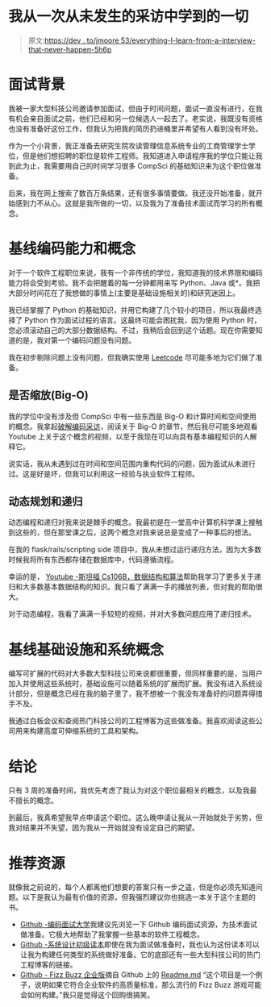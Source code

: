 # 我从一次从未发生的采访中学到的一切

> 原文:[https://dev . to/jmoore 53/everything-I-learn-from-a-interview-that-never-happen-5h6p](https://dev.to/jmoore53/everything-i-learned-from-an-interview-that-never-happened-5h6p)

# [](#interview-background)面试背景

我被一家大型科技公司邀请参加面试，但由于时间问题，面试一直没有进行，在我有机会亲自面试之前，他们已经和另一位候选人一起去了。老实说，我既没有资格也没有准备好这份工作，但我认为把我的简历扔进桶里并希望有人看到没有坏处。

作为一个小背景，我正准备去研究生院攻读管理信息系统专业的工商管理学士学位，但是他们想招聘的职位是软件工程师。我知道进入申请程序我的学位只能让我到此为止，我需要用自己的时间学习很多 CompSci 的基础知识来为这个职位做准备。

后来，我在网上搜索了数百万条结果，还有很多事情要做。我还没开始准备，就开始感到力不从心。这就是我所做的一切，以及我为了准备技术面试而学习的所有概念。

# [](#baseline-coding-ability-and-concepts)基线编码能力和概念

对于一个软件工程职位来说，我有一个非传统的学位，我知道我的技术界限和编码能力将会受到考验。我不会把醒着的每一分钟都用来写 Python、Java 或*。我把大部分时间花在了我想做的事情上(主要是基础设施相关的)和研究迷因上。

我已经掌握了 Python 的基础知识，并用它构建了几个较小的项目，所以我最终选择了 Python 作为面试过程的语言。这最终可能会困扰我，因为使用 Python 时，您必须滚动自己的大部分数据结构。不过，我稍后会回到这个话题。现在你需要知道的是，我对第一个编码问题没有问题。

我在初步剔除问题上没有问题，但我确实使用 [Leetcode](https://leetcode.com/problemset/all/) 尽可能多地为它们做了准备。

## [](#does-it-scale-bigo)是否缩放(Big-O)

我的学位中没有涉及但 CompSci 中有一些东西是 Big-O 和计算时间和空间使用的概念。我拿起[破解编码采访](http://www.crackingthecodinginterview.com/)，阅读关于 Big-O 的章节，然后我尽可能多地观看 Youtube 上关于这个概念的视频，以至于我现在可以向具有基本编程知识的人解释它。

说实话，我从未遇到过在时间和空间范围内重构代码的问题，因为面试从未进行过。这是好是坏，但我可以利用这一经验与执业软件工程师。

## [](#dynamic-programming-and-recursion)动态规划和递归

动态编程和递归对我来说是棘手的概念。我最初是在一堂高中计算机科学课上接触到这些的，但在那堂课之后，这两个概念对我来说总是变成了一种事后的想法。

在我的 flask/rails/scripting side 项目中，我从未想过运行递归方法，因为大多数时候我将所有东西都存储在数据库中，代码遵循流程。

幸运的是， [Youtube -斯坦福 Cs106B，数据结构和算法](https://www.youtube.com/playlist?list=PLnfg8b9vdpLn9exZweTJx44CII1bYczuk)帮助我学习了更多关于递归和大多数基本数据结构的知识。我只看了满满一手的播放列表，但对我的帮助很大。

对于动态编程，我看了满满一手较短的视频，并对大多数问题应用了递归技术。

# [](#baseline-infrastructure-and-systems-concepts)基线基础设施和系统概念

编写可扩展的代码对大多数大型科技公司来说都很重要，但同样重要的是，当用户加入并使用这些系统时，基础设施可以随着系统的扩展而扩展。我没有进入系统设计部分，但是概念已经在我的脑子里了，我不想被一个我没有准备好的问题弄得措手不及。

我通过白板会议和查阅热门科技公司的工程博客为这些做准备。我喜欢阅读这些公司用来构建高度可伸缩系统的工具和架构。

# [](#conclusion)结论

只有 3 周的准备时间，我优先考虑了我认为对这个职位最相关的概念，以及我最不擅长的概念。

到最后，我真希望我早点申请这个职位。这么晚申请让我从一开始就处于劣势，但我对结果并不失望，因为我从一开始就没有设定自己的期望。

# [](#recommended-resources)推荐资源

就像我之前说的，每个人都离他们想要的答案只有一步之遥，但是你必须先知道问题。以下是我认为最有价值的资源，但我强烈建议你也挑选一本关于这个主题的书。

*   [Github -编码面试大学](https://github.com/jwasham/coding-interview-university)我建议先浏览一下 Github 编码面试资源，为技术面试做准备。它极大地帮助了我掌握一些基本的软件工程概念。
*   [Github -系统设计初级读本](https://github.com/donnemartin/system-design-primer)即使在我为面试做准备时，我也认为这份读本可以让我为构建任何类型的系统做好准备。它的底部还有一些大型科技公司的热门工程博客的链接。
*   [Github - Fizz Buzz 企业版](https://github.com/EnterpriseQualityCoding/FizzBuzzEnterpriseEdition)摘自 Github 上的 [Readme.md](https://github.com/EnterpriseQualityCoding/FizzBuzzEnterpriseEdition/blob/master/README.md) “这个项目是一个例子，说明如果它符合企业软件的高质量标准，那么流行的 Fizz Buzz 游戏可能会如何构建。”我只是觉得这个回购很搞笑。